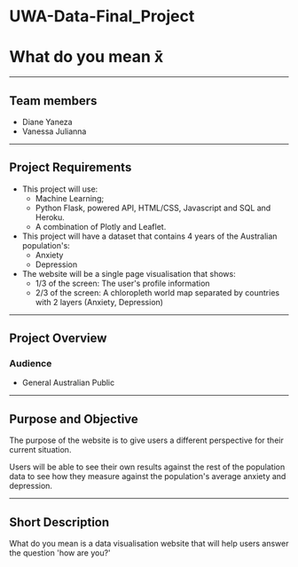 # UWA-Data-Final_Project

# What do you mean x̄ #

*******************
## Team members 

- Diane Yaneza
- Vanessa Julianna

*******************
## Project Requirements

- This project will use: 
    * Machine Learning;
    * Python Flask, powered API, HTML/CSS, Javascript and SQL and Heroku.
    * A combination of Plotly and Leaflet. 
- This project will have a dataset that contains 4 years of the Australian population's:
    * Anxiety
    * Depression
- The website will be a single page visualisation that shows:
    * 1/3 of the screen: The user's profile information 
    * 2/3 of the screen: A chloropleth world map separated by countries with 2 layers (Anxiety, Depression) 
    
*************************
## Project Overview
### Audience
- General Australian Public

*************************
## Purpose and Objective
The purpose of the website is to give users a different perspective for their current situation.

Users will be able to see their own results against the rest of the population data to see how they measure against the population's average anxiety and depression. 

*************************
## Short Description

What do you mean is a data visualisation website that will help users answer the question 'how are you?'

